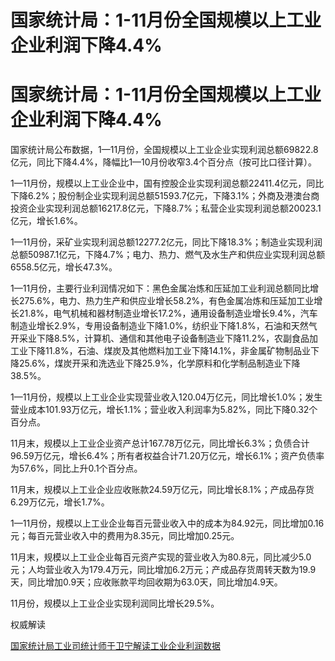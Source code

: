 # 国家统计局：1-11月份全国规模以上工业企业利润下降4.4%

# 国家统计局：1-11月份全国规模以上工业企业利润下降4.4%

国家统计局公布数据，1—11月份，全国规模以上工业企业实现利润总额69822.8亿元，同比下降4.4%，降幅比1—10月份收窄3.4个百分点（按可比口径计算）。

1—11月份，规模以上工业企业中，国有控股企业实现利润总额22411.4亿元，同比下降6.2%；股份制企业实现利润总额51593.7亿元，下降3.1%；外商及港澳台商投资企业实现利润总额16217.8亿元，下降8.7%；私营企业实现利润总额20023.1亿元，增长1.6%。

1—11月份，采矿业实现利润总额12277.2亿元，同比下降18.3%；制造业实现利润总额50987.1亿元，下降4.7%；电力、热力、燃气及水生产和供应业实现利润总额6558.5亿元，增长47.3%。

1—11月份，主要行业利润情况如下：黑色金属冶炼和压延加工业利润总额同比增长275.6%，电力、热力生产和供应业增长58.2%，有色金属冶炼和压延加工业增长21.8%，电气机械和器材制造业增长17.2%，通用设备制造业增长9.4%，汽车制造业增长2.9%，专用设备制造业下降1.0%，纺织业下降1.8%，石油和天然气开采业下降8.5%，计算机、通信和其他电子设备制造业下降11.2%，农副食品加工业下降11.8%，石油、煤炭及其他燃料加工业下降14.1%，非金属矿物制品业下降25.6%，煤炭开采和洗选业下降25.9%，化学原料和化学制品制造业下降38.5%。

1—11月份，规模以上工业企业实现营业收入120.04万亿元，同比增长1.0%；发生营业成本101.93万亿元，增长1.1%；营业收入利润率为5.82%，同比下降0.32个百分点。

11月末，规模以上工业企业资产总计167.78万亿元，同比增长6.3%；负债合计96.59万亿元，增长6.4%；所有者权益合计71.20万亿元，增长6.1%；资产负债率为57.6%，同比上升0.1个百分点。

11月末，规模以上工业企业应收账款24.59万亿元，同比增长8.1%；产成品存货6.29万亿元，增长1.7%。

1—11月份，规模以上工业企业每百元营业收入中的成本为84.92元，同比增加0.16元；每百元营业收入中的费用为8.35元，同比增加0.25元。

11月末，规模以上工业企业每百元资产实现的营业收入为80.8元，同比减少5.0元；人均营业收入为179.4万元，同比增加6.2万元；产成品存货周转天数为19.9天，同比增加0.9天；应收账款平均回收期为63.0天，同比增加4.9天。

11月份，规模以上工业企业实现利润同比增长29.5%。

权威解读

[国家统计局工业司统计师于卫宁解读工业企业利润数据](https://news.qq.com/rain/a/20231227A01T2B00)


